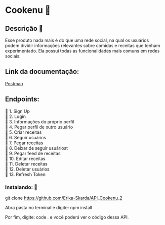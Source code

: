 # Cookenu :spaghetti:

## Descrição :hamburger:

Esse produto nada mais é do que uma rede social, na qual os usuários podem dividir informações relevantes sobre comidas e receitas que tenham experimentado. Ela possui todas as funcionalidades mais comuns em redes sociais:

## Link da documentação:

[Postman](https://documenter.getpostman.com/view/10904258/T17AkBfd?version=latest)


## Endpoints:

:fork_and_knife: 1. Sign Up</br>
:fork_and_knife: 2. Login</br>
:fork_and_knife: 3. Informações do próprio perfil</br>
:fork_and_knife: 4. Pegar perfil de outro usuário</br>
:fork_and_knife: 5. Criar receitas</br>
:fork_and_knife: 6. Seguir usuários</br>
:fork_and_knife: 7. Pegar receitas</br>
:fork_and_knife: 8. Deixar de seguir usuáriost</br>
:fork_and_knife: 9. Pegar feed de receitas</br> 
:fork_and_knife: 10. Editar receitas</br>
:fork_and_knife: 11. Deletar receitas</br>
:fork_and_knife: 12. Deletar usuários</br>
:fork_and_knife: 13. Refresh Token</br>


### Instalando: :floppy_disk:

git clone https://github.com/Erika-Skarda/API_Cookenu_2

Abra pasta no terminal e digite: npm install

Por fim, digite: code . e você poderá ver o código dessa API.
